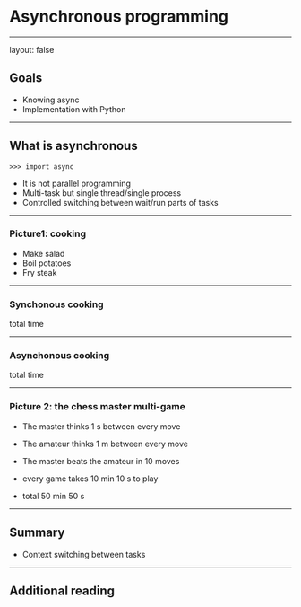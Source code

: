 <script type="text/javascript"
  src="https://cdn.mathjax.org/mathjax/latest/MathJax.js?config=TeX-AMS-MML_HTMLorMML">
</script>
# Asynchronous programming

---

layout: false

## Goals

- Knowing async
- Implementation with Python

---

## What is  asynchronous

~~~
>>> import async
~~~

* It is not parallel programming
* Multi-task but single thread/single process
* Controlled switching between wait/run parts of tasks

---

### Picture1: cooking

* Make salad
* Boil potatoes
* Fry steak

---

### Synchonous cooking

total time

---

### Asynchonous cooking

total time

---

### Picture 2: the chess master multi-game

* The master thinks 1 s between every move
* The amateur  thinks 1 m between every move
* The master beats the amateur in 10 moves

* every game takes 10 min 10 s to play
* total 50 min 50 s


---
## Summary

- Context switching between tasks

---

## Additional reading
